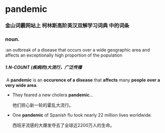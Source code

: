 # pandemic

### 金山词霸网站上 柯林斯高阶英汉双解学习词典 中的词条

### noun. 

:an outbreak of a disease that occurs over a wide geographic area and affects an exceptionally high proportion of the population



##### 1.N-COUNT (疾病的)大流行，广泛传播

​	A **pandemic** is an **occurence of a disease** that **affects** many **people** **over a very wide area**.

- They feared a new cholera **pandemic**...

  他们担心新一轮的霍乱大流行。

- One **pandemic** of Spanish flu took nearly 22 million lives worldwide.

  西班牙流感的大爆发夺去了全球近2200万人的生命。